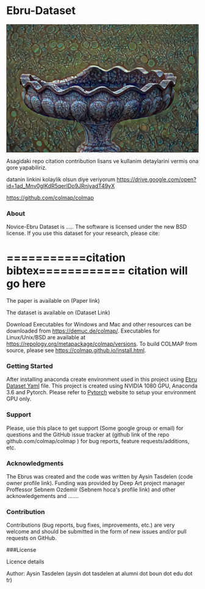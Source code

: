 # Ebru-Dataset

<img src="targets/85.jpg" data-canonical-src="targets/85.jpg" width="%100" height="%100"  align="center" />

Asagidaki repo citation contribution lisans ve kullanim detaylarini vermis ona gore yapabiliriz. 

datanin linkini kolaylik olsun diye veriyorum 
https://drive.google.com/open?id=1ad_Mnv0gIKdR5qerIDo9JRniyadT49yX

https://github.com/colmap/colmap
### About
Novice-Ebru Dataset is ..... The software is licensed under the new BSD license. If you use this dataset for your research, please cite:

===========citation bibtex============
citation will go here
====================================


The paper is available on  (Paper link)

The dataset is available on (Dataset Link)


Download
Executables for Windows and Mac and other resources can be downloaded from https://demuc.de/colmap/. Executables for Linux/Unix/BSD are available at https://repology.org/metapackage/colmap/versions. To build COLMAP from source, please see https://colmap.github.io/install.html.

### Getting Started

After installing anaconda create  environment used in this project using [Ebru Dataset Yaml](/ebru-dataset.yaml)   file. 
This project is created using NVIDIA 1080 GPU, Anaconda 3.6 and Pytorch. 
Please refer to [Pytorch](https://pytorch.org/)  website to setup your environment GPU only.



### Support
Please, use this place to get support (Some google group or email)  for questions and the GitHub issue tracker at (github link of the repo github.com/colmap/colmap ) for bug reports, feature requests/additions, etc.

### Acknowledgments

The Ebrus was created and  the code was written by Aysin Tasdelen (code owner profile link). Funding was provided by Deep Art project manager  Proffessor Sebnem Ozdemir (Sebnem hoca's profile link) and other acknowledgements and .......

### Contribution
Contributions (bug reports, bug fixes, improvements, etc.) are very welcome and should be submitted in the form of new issues and/or pull requests on GitHub.

###License

Licence details


Author: Aysin Tasdelen (aysin dot tasdelen at alumni dot boun dot edu dot tr)